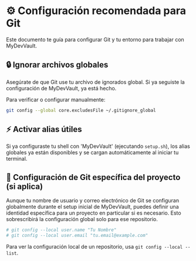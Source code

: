 # ⚙️ Configuración recomendada para Git

Este documento te guía para configurar Git y tu entorno para trabajar con MyDevVault.

## 🔒 Ignorar archivos globales

Asegúrate de que Git use tu archivo de ignorados global. Si ya seguiste la configuración de MyDevVault, ya está hecho.

Para verificar o configurar manualmente:

```bash
git config --global core.excludesFile ~/.gitignore_global
```

## ⚡ Activar alias útiles
Si ya configuraste tu shell con 'MyDevVault' (ejecutando `setup.sh`), los alias globales ya están disponibles y se cargan automáticamente al iniciar tu terminal.

## 🧩 Configuración de Git específica del proyecto (si aplica)
Aunque tu nombre de usuario y correo electrónico de Git se configuran globalmente durante el setup inicial de MyDevVault, puedes definir una identidad específica para un proyecto en particular si es necesario. Esto sobrescribirá la configuración global solo para ese repositorio.

```bash
# git config --local user.name "Tu Nombre"
# git config --local user.email "tu.email@example.com"
```
Para ver la configuración local de un repositorio, usa `git config --local --list`.
